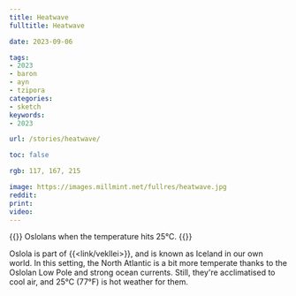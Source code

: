 ```yaml
---
title: Heatwave
fulltitle: Heatwave

date: 2023-09-06

tags:
- 2023
- baron
- ayn
- tzipora
categories:
- sketch
keywords:
- 2023

url: /stories/heatwave/

toc: false

rgb: 117, 167, 215

image: https://images.millmint.net/fullres/heatwave.jpg
reddit:
print:
video:
---
```

{{<hint caption>}}
Oslolans when the temperature hits 25°C.
{{</hint>}}

Oslola is part of {{<link/vekllei>}}, and is known as Iceland in our own world. In this setting, the North Atlantic is a bit more temperate thanks to the Oslolan Low Pole and strong ocean currents. Still, they're acclimatised to cool air, and 25°C (77°F) is hot weather for them.